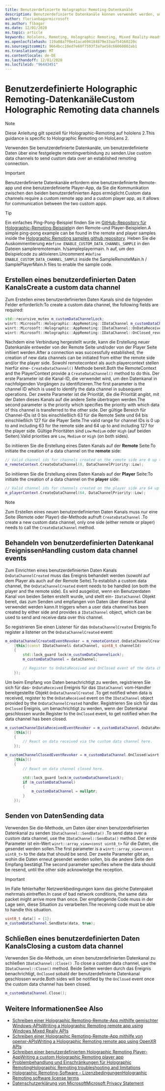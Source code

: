 ```yaml
---
title: Benutzerdefinierte Holographic Remoting-Datenkanäle
description: Benutzerdefinierte Datenkanäle können verwendet werden, um Benutzerdaten über die bereits festgelegte Holographic Remoting-Verbindung zu senden.
author: florianbagarmicrosoft
ms.author: flbagar
ms.date: 12/01/2020
ms.topic: article
keywords: Hololens, Remoting, Holographic Remoting, Mixed Reality-Headset, Windows Mixed Reality-Headset, Virtual Reality-Headset, Datenkanäle
ms.openlocfilehash: 119a08a7f0e41aca694184879e33aaf54160220c
ms.sourcegitcommit: 9664bcc10ed7e60f7593f3a7ae58c66060802ab1
ms.translationtype: MT
ms.contentlocale: de-DE
ms.lasthandoff: 12/01/2020
ms.locfileid: "96443451"
---
```

# <a name="custom-holographic-remoting-data-channels"></a><span data-ttu-id="457fb-104">Benutzerdefinierte Holographic Remoting-Datenkanäle</span><span class="sxs-lookup"><span data-stu-id="457fb-104">Custom Holographic Remoting data channels</span></span>

>[!NOTE]
><span data-ttu-id="457fb-105">Diese Anleitung gilt speziell für Holographic-Remoting auf hololens 2.</span><span class="sxs-lookup"><span data-stu-id="457fb-105">This guidance is specific to Holographic Remoting on HoloLens 2.</span></span>

<span data-ttu-id="457fb-106">Verwenden Sie benutzerdefinierte Datenkanäle, um benutzerdefinierte Daten über eine festgelegte remotingverbindung zu senden.</span><span class="sxs-lookup"><span data-stu-id="457fb-106">Use custom data channels to send custom data over an established remoting connection.</span></span>

>[!IMPORTANT]
><span data-ttu-id="457fb-107">Benutzerdefinierte Datenkanäle erfordern eine benutzerdefinierte Remote-app und eine benutzerdefinierte Player-App, da Sie die Kommunikation zwischen den beiden benutzerdefinierten Apps ermöglicht.</span><span class="sxs-lookup"><span data-stu-id="457fb-107">Custom data channels require a custom remote app and a custom player app, as it allows for communication between the two custom apps.</span></span>

>[!TIP]
><span data-ttu-id="457fb-108">Ein einfaches Ping-Pong-Beispiel finden Sie im [GitHub-Repository für Holographic-Remoting-Beispiele](https://github.com/microsoft/MixedReality-HolographicRemoting-Samples)in den Remote-und Player-Beispielen.</span><span class="sxs-lookup"><span data-stu-id="457fb-108">A simple ping-pong example can be found in the remote and player samples inside the [Holographic Remoting samples github repository](https://github.com/microsoft/MixedReality-HolographicRemoting-Samples).</span></span> <span data-ttu-id="457fb-109">Heben Sie die Auskommentierung ```#define ENABLE_CUSTOM_DATA_CHANNEL_SAMPLE``` in den Dateien sampleremotemain. h/sampleplayermain. h auf, um den Beispielcode zu aktivieren.</span><span class="sxs-lookup"><span data-stu-id="457fb-109">Uncomment ```#define ENABLE_CUSTOM_DATA_CHANNEL_SAMPLE``` inside the SampleRemoteMain.h / SamplePlayerMain.h files to enable the sample code.</span></span>


## <a name="create-a-custom-data-channel"></a><span data-ttu-id="457fb-110">Erstellen eines benutzerdefinierten Daten Kanals</span><span class="sxs-lookup"><span data-stu-id="457fb-110">Create a custom data channel</span></span>


<span data-ttu-id="457fb-111">Zum Erstellen eines benutzerdefinierten Daten Kanals sind die folgenden Felder erforderlich:</span><span class="sxs-lookup"><span data-stu-id="457fb-111">To create a custom data channel, the following fields are required:</span></span>
```cpp
std::recursive_mutex m_customDataChannelLock;
winrt::Microsoft::Holographic::AppRemoting::IDataChannel m_customDataChannel = nullptr;
winrt::Microsoft::Holographic::AppRemoting::IDataChannel::OnDataReceived_revoker m_customChannelDataReceivedEventRevoker;
winrt::Microsoft::Holographic::AppRemoting::IDataChannel::OnClosed_revoker m_customChannelClosedEventRevoker;
```

<span data-ttu-id="457fb-112">Nachdem eine Verbindung hergestellt wurde, kann die Erstellung neuer Datenkanäle entweder von der Remote Seite und/oder von der Player Seite initiiert werden.</span><span class="sxs-lookup"><span data-stu-id="457fb-112">After a connection was successfully established, the creation of new data channels can be initiated from either the remote side and/or the player side.</span></span> <span data-ttu-id="457fb-113">Sowohl remotecontext als auch playercontext stellen hierfür eine- ```CreateDataChannel()``` Methode bereit.</span><span class="sxs-lookup"><span data-stu-id="457fb-113">Both the RemoteContext and the PlayerContext provide a ```CreateDataChannel()``` method to do this.</span></span> <span data-ttu-id="457fb-114">Der erste Parameter ist die Kanal-ID, die verwendet wird, um den Datenkanal in nachfolgenden Vorgängen zu identifizieren.</span><span class="sxs-lookup"><span data-stu-id="457fb-114">The first parameter is the channel ID which is used to identify the data channel in subsequent operations.</span></span> <span data-ttu-id="457fb-115">Der zweite Parameter ist die Priorität, die die Priorität angibt, mit der Daten dieses Kanals auf die andere Seite übertragen werden.</span><span class="sxs-lookup"><span data-stu-id="457fb-115">The second parameter is the priority which specifies the priority with which data of this channel is transferred to the other side.</span></span> <span data-ttu-id="457fb-116">Der gültige Bereich für Channel-IDs ist 0 bis einschließlich 63 für die Remote Seite und 64 bis einschließlich 127 für die Player Seite.</span><span class="sxs-lookup"><span data-stu-id="457fb-116">The valid range for channel IDs is 0 up to and including 63 for the remote side and 64 up to and including 127 for the player side.</span></span> <span data-ttu-id="457fb-117">Gültige Prioritäten sind ```Low``` ```Medium``` oder ```High``` (auf beiden Seiten).</span><span class="sxs-lookup"><span data-stu-id="457fb-117">Valid priorities are ```Low```, ```Medium``` or ```High``` (on both sides).</span></span>

<span data-ttu-id="457fb-118">So initiieren Sie die Erstellung eines Daten Kanals auf der **Remote** Seite:</span><span class="sxs-lookup"><span data-stu-id="457fb-118">To initiate the creation of a data channel on the **remote** side:</span></span>
```cpp
// Valid channel ids for channels created on the remote side are 0 up to and including 63
m_remoteContext.CreateDataChannel(0, DataChannelPriority::Low);
```

<span data-ttu-id="457fb-119">So initiieren Sie die Erstellung eines Daten Kanals auf der **Player** Seite:</span><span class="sxs-lookup"><span data-stu-id="457fb-119">To initiate the creation of a data channel on the **player** side:</span></span>
```cpp
// Valid channel ids for channels created on the player side are 64 up to and including 127
m_playerContext.CreateDataChannel(64, DataChannelPriority::Low);
```

>[!NOTE]
><span data-ttu-id="457fb-120">Zum Erstellen eines neuen benutzerdefinierten Daten Kanals muss nur eine Seite (Remote oder Player) die-Methode aufruft ```CreateDataChannel``` .</span><span class="sxs-lookup"><span data-stu-id="457fb-120">To create a new custom data channel, only one side (either remote or player) needs to call the ```CreateDataChannel``` method.</span></span>

## <a name="handling-custom-data-channel-events"></a><span data-ttu-id="457fb-121">Behandeln von benutzerdefinierten Datenkanal Ereignissen</span><span class="sxs-lookup"><span data-stu-id="457fb-121">Handling custom data channel events</span></span>

<span data-ttu-id="457fb-122">Zum Einrichten eines benutzerdefinierten Daten Kanals ```OnDataChannelCreated``` muss das Ereignis behandelt werden (sowohl auf dem Player als auch auf der Remote Seite).</span><span class="sxs-lookup"><span data-stu-id="457fb-122">To establish a custom data channel, the ```OnDataChannelCreated``` event needs to be handled (on both the player and the remote side).</span></span> <span data-ttu-id="457fb-123">Es wird ausgelöst, wenn ein Benutzerdaten Kanal von beiden Seiten erstellt wurde, und stellt ein- ```IDataChannel``` Objekt bereit, das zum Senden und empfangen von Daten über diesen Kanal verwendet werden kann.</span><span class="sxs-lookup"><span data-stu-id="457fb-123">It triggers when a user data channel has been created by either side and provides a ```IDataChannel``` object, which can be used to send and receive data over this channel.</span></span>

<span data-ttu-id="457fb-124">So registrieren Sie einen Listener für das ```OnDataChannelCreated``` Ereignis:</span><span class="sxs-lookup"><span data-stu-id="457fb-124">To register a listener on the ```OnDataChannelCreated``` event:</span></span>
```cpp
m_onDataChannelCreatedEventRevoker = m_remoteContext.OnDataChannelCreated(winrt::auto_revoke,
    [this](const IDataChannel& dataChannel, uint8_t channelId)
    {
        std::lock_guard lock(m_customDataChannelLock);
        m_customDataChannel = dataChannel;

        // Register to OnDataReceived and OnClosed event of the data channel here, see below...
    });
```

<span data-ttu-id="457fb-125">Um beim Empfang von Daten benachrichtigt zu werden, registrieren Sie sich für das- ```OnDataReceived``` Ereignis für das ```IDataChannel``` vom-Handler bereitgestellte Objekt ```OnDataChannelCreated``` .</span><span class="sxs-lookup"><span data-stu-id="457fb-125">To get notified when data is received, register to the ```OnDataReceived``` event on the ```IDataChannel``` object provided by the ```OnDataChannelCreated``` handler.</span></span> <span data-ttu-id="457fb-126">Registrieren Sie sich für das ```OnClosed``` Ereignis, um benachrichtigt zu werden, wenn der Datenkanal geschlossen wurde.</span><span class="sxs-lookup"><span data-stu-id="457fb-126">Register to the ```OnClosed``` event, to get notified when the data channel has been closed.</span></span>

```cpp
m_customChannelDataReceivedEventRevoker = m_customDataChannel.OnDataReceived(winrt::auto_revoke, 
    [this]()
    {
        // React on data received via the custom data channel here.
    });

m_customChannelClosedEventRevoker = m_customDataChannel.OnClosed(winrt::auto_revoke,
    [this]()
    {
        // React on data channel closed here.

        std::lock_guard lock(m_customDataChannelLock);
        if (m_customDataChannel)
        {
            m_customDataChannel = nullptr;
        }
    });
```

## <a name="sending-data"></a><span data-ttu-id="457fb-127">Senden von Daten</span><span class="sxs-lookup"><span data-stu-id="457fb-127">Sending data</span></span>

<span data-ttu-id="457fb-128">Verwenden Sie die-Methode, um Daten über einen benutzerdefinierten Datenkanal zu senden ```IDataChannel::SendData()``` .</span><span class="sxs-lookup"><span data-stu-id="457fb-128">To send data over a custom data channel, use the ```IDataChannel::SendData()``` method.</span></span> <span data-ttu-id="457fb-129">Der erste Parameter ist ein-Wert ```winrt::array_view<const uint8_t>``` für die Daten, die gesendet werden sollen.</span><span class="sxs-lookup"><span data-stu-id="457fb-129">The first parameter is a ```winrt::array_view<const uint8_t>``` to the data that should be send.</span></span> <span data-ttu-id="457fb-130">Der zweite Parameter gibt an, wohin die Daten erneut gesendet werden sollen, bis die andere Seite den Empfang bestätigt.</span><span class="sxs-lookup"><span data-stu-id="457fb-130">The second parameter specifies where the data should be resend, until the other side acknowledge the reception.</span></span> 

>[!IMPORTANT]
><span data-ttu-id="457fb-131">Im Falle fehlerhafter Netzwerkbedingungen kann das gleiche Datenpaket mehrmals eintreffen.</span><span class="sxs-lookup"><span data-stu-id="457fb-131">In case of bad network conditions, the same data packet might arrive more than once.</span></span> <span data-ttu-id="457fb-132">Der empfangende Code muss in der Lage sein, diese Situation zu verarbeiten.</span><span class="sxs-lookup"><span data-stu-id="457fb-132">The receiving code must be able to handle this situation.</span></span>

```cpp
uint8_t data[] = {1};
m_customDataChannel.SendData(data, true);
```

## <a name="closing-a-custom-data-channel"></a><span data-ttu-id="457fb-133">Schließen eines benutzerdefinierten Daten Kanals</span><span class="sxs-lookup"><span data-stu-id="457fb-133">Closing a custom data channel</span></span>

<span data-ttu-id="457fb-134">Verwenden Sie die-Methode, um einen benutzerdefinierten Datenkanal zu schließen ```IDataChannel::Close()``` .</span><span class="sxs-lookup"><span data-stu-id="457fb-134">To close a custom data channel, use the ```IDataChannel::Close()``` method.</span></span> <span data-ttu-id="457fb-135">Beide Seiten werden durch das Ereignis benachrichtigt, ```OnClosed``` sobald der benutzerdefinierte Datenkanal geschlossen wurde.</span><span class="sxs-lookup"><span data-stu-id="457fb-135">Both sides will be notified by the ```OnClosed``` event once the custom data channel has been closed.</span></span>

```cpp
m_customDataChannel.Close();
```

## <a name="see-also"></a><span data-ttu-id="457fb-136">Weitere Informationen</span><span class="sxs-lookup"><span data-stu-id="457fb-136">See Also</span></span>
* [<span data-ttu-id="457fb-137">Schreiben einer Holographic Remoting-Remote-App mithilfe gemischter Windows-APIs</span><span class="sxs-lookup"><span data-stu-id="457fb-137">Writing a Holographic Remoting remote app using Windows Mixed Realiy APIs</span></span>](holographic-remoting-create-remote-wmr.md)
* [<span data-ttu-id="457fb-138">Schreiben einer Holographic Remoting-Remote-App mithilfe von openxr-APIs</span><span class="sxs-lookup"><span data-stu-id="457fb-138">Writing a Holographic Remoting remote app using OpenXR APIs</span></span>](holographic-remoting-create-remote-openxr.md)
* [<span data-ttu-id="457fb-139">Schreiben einer benutzerdefinierten Holographic Remoting Player-App</span><span class="sxs-lookup"><span data-stu-id="457fb-139">Writing a custom Holographic Remoting player app</span></span>](holographic-remoting-create-player.md)
* [<span data-ttu-id="457fb-140">Problembehandlung und Einschränkungen für Holographic Remoting</span><span class="sxs-lookup"><span data-stu-id="457fb-140">Holographic Remoting troubleshooting and limitations</span></span>](holographic-remoting-troubleshooting.md)
* [<span data-ttu-id="457fb-141">Holographic Remoting-Software – Lizenzbedingungen</span><span class="sxs-lookup"><span data-stu-id="457fb-141">Holographic Remoting software license terms</span></span>](https://docs.microsoft.com//legal/mixed-reality/microsoft-holographic-remoting-software-license-terms)
* [<span data-ttu-id="457fb-142">Datenschutzerklärung von Microsoft</span><span class="sxs-lookup"><span data-stu-id="457fb-142">Microsoft Privacy Statement</span></span>](https://go.microsoft.com/fwlink/?LinkId=521839)
